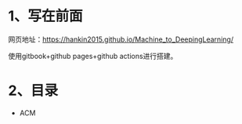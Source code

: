 # 1、写在前面
网页地址：https://hankin2015.github.io/Machine_to_DeepingLearning/

使用gitbook+github pages+github actions进行搭建。

# 2、目录
- ACM